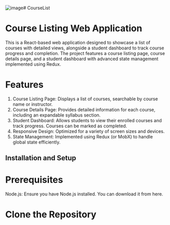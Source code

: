 ![image](https://github.com/user-attachments/assets/ab083484-50ba-419f-a66e-17a2c9f3b089)# CourseList

# Course Listing Web Application
This is a React-based web application designed to showcase a list of courses with detailed views, alongside a student dashboard to track course progress and completion. The project features a course listing page, course details page, and a student dashboard with advanced state management implemented using Redux.

# Features
1. Course Listing Page: Displays a list of courses, searchable by course name or instructor.
2. Course Details Page: Provides detailed information for each course, including an expandable syllabus section.
3. Student Dashboard: Allows students to view their enrolled courses and track progress. Courses can be marked as completed.
4. Responsive Design: Optimized for a variety of screen sizes and devices.
5. State Management: Implemented using Redux (or MobX) to handle global state efficiently.

## Installation and Setup
# Prerequisites
Node.js: Ensure you have Node.js installed. You can download it from here.
# Clone the Repository
